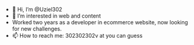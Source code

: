- 👋 Hi, I’m @Uziel302
- 👀 I’m interested in web and content
- Worked two years as a developer in ecommerce website, now looking for new challenges.
- 📫 How to reach me: 302302302v at you can guess

<!---
Uziel302/Uziel302 is a ✨ special ✨ repository because its `README.md` (this file) appears on your GitHub profile.
You can click the Preview link to take a look at your changes.
--->
